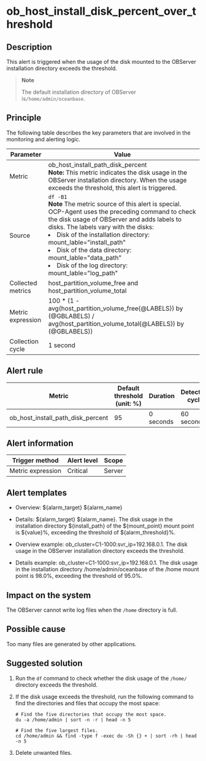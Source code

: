 ob_host_install_disk_percent_over_threshold 
================================================================



Description 
--------------------------------

This alert is triggered when the usage of the disk mounted to the OBServer installation directory exceeds the threshold. 

> **Note**
>
> The default installation directory of OBServer is`/home/admin/oceanbase`.

Principle 
------------------------------

The following table describes the key parameters that are involved in the monitoring and alerting logic. 


|     Parameter     |                                                                                                                                                                                                                                                                                    Value                                                                                                                                                                                                                                                                                     |
|-------------------|------------------------------------------------------------------------------------------------------------------------------------------------------------------------------------------------------------------------------------------------------------------------------------------------------------------------------------------------------------------------------------------------------------------------------------------------------------------------------------------------------------------------------------------------------------------------------|
| Metric            | ob_host_install_path_disk_percent</br> **Note:**  This metric indicates the disk usage in the OBServer installation directory. When the usage exceeds the threshold, this alert is triggered.                                                                                                                                                                                                                                                                                                                                                      |
| Source            | `df -B1 ` </br> **Note**  The metric source of this alert is special. OCP-Agent uses the preceding command to check the disk usage of OBServer and adds labels to disks. The labels vary with the disks: <li> Disk of the installation directory: mount_lable="install_path"   </li><li> Disk of the data directory: mount_lable="data_path"   </li><li> Disk of the log directory: mount_lable="log_path" </li>   |
| Collected metrics | host_partition_volume_free and host_partition_volume_total                                                                                                                                                                                                                                                                                                                                                                                                                                                                                                                   |
| Metric expression | 100 \* (1 - avg(host_partition_volume_free{@LABELS}) by (@GBLABELS) / avg(host_partition_volume_total{@LABELS}) by (@GBLABELS))                                                                                                                                                                                                                                                                                                                                                                                                                                              |
| Collection cycle  | 1 second                                                                                                                                                                                                                                                                                                                                                                                                                                                                                                                                                                     |



Alert rule 
-------------------------------



|              Metric               | Default threshold (unit: %) | Duration  | Detection cycle | Time before clearance |
|-----------------------------------|-----------------------------|-----------|-----------------|-----------------------|
| ob_host_install_path_disk_percent | 95                          | 0 seconds | 60 seconds      | 5 minutes             |



Alert information 
--------------------------------------



|  Trigger method   | Alert level | Scope  |
|-------------------|-------------|--------|
| Metric expression | Critical    | Server |



Alert templates 
------------------------------------

* Overview: \${alarm_target} ${alarm_name}

  

* Details: \${alarm_target} \${alarm_name}. The disk usage in the installation directory \${install_path} of the \${mount_point} mount point is \${value}%, exceeding the threshold of \${alarm_threshold}%.

  

* Overview example: ob_cluster=C1-1000:svr_ip=192.168.0.1. The disk usage in the OBServer installation directory exceeds the threshold.

  

* Details example: ob_cluster=C1-1000:svr_ip=192.168.0.1. The disk usage in the installation directory /home/admin/oceanbase of the /home mount point is 98.0%, exceeding the threshold of 95.0%.

  




Impact on the system 
-----------------------------------------

The OBServer cannot write log files when the `/home` directory is full.

Possible cause 
-----------------------------------

Too many files are generated by other applications.

Suggested solution 
---------------------------------------

1. Run the `df` command to check whether the disk usage of the `/home/` directory exceeds the threshold.

   

2. If the disk usage exceeds the threshold, run the following command to find the directories and files that occupy the most space: 

   ```shell
   # Find the five directories that occupy the most space.
   du -a /home/admin | sort -n -r | head -n 5
   
   # Find the five largest files.
   cd /home/admin && find -type f -exec du -Sh {} + | sort -rh | head -n 5
   ```

   

3. Delete unwanted files.

   




